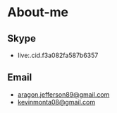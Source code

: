 # About-me

## Skype
- live:.cid.f3a082fa587b6357
## Email
- aragon.jefferson89@gmail.com
- kevinmonta08@gmail.com
